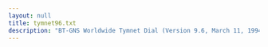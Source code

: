```yaml
---
layout: null
title: tymnet96.txt
description: "BT-GNS Worldwide Tymnet Dial (Version 9.6, March 11, 1994)"
---
```

